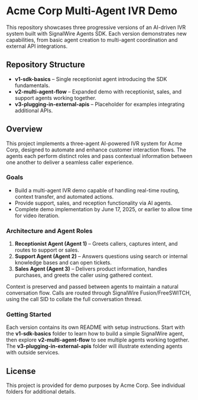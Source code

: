 # Acme Corp Multi-Agent IVR Demo

This repository showcases three progressive versions of an AI-driven IVR system built with SignalWire Agents SDK. Each version demonstrates new capabilities, from basic agent creation to multi-agent coordination and external API integrations.

## Repository Structure

- **v1-sdk-basics** – Single receptionist agent introducing the SDK fundamentals.
- **v2-multi-agent-flow** – Expanded demo with receptionist, sales, and support agents working together.
- **v3-plugging-in-external-apis** – Placeholder for examples integrating additional APIs.

## Overview
This project implements a three-agent AI-powered IVR system for Acme Corp, designed to automate and enhance customer interaction flows. The agents each perform distinct roles and pass contextual information between one another to deliver a seamless caller experience.

### Goals
- Build a multi-agent IVR demo capable of handling real-time routing, context transfer, and automated actions.
- Provide support, sales, and reception functionality via AI agents.
- Complete demo implementation by June 17, 2025, or earlier to allow time for video iteration.

### Architecture and Agent Roles
1. **Receptionist Agent (Agent 1)** – Greets callers, captures intent, and routes to support or sales.
2. **Support Agent (Agent 2)** – Answers questions using search or internal knowledge bases and can open tickets.
3. **Sales Agent (Agent 3)** – Delivers product information, handles purchases, and greets the caller using gathered context.

Context is preserved and passed between agents to maintain a natural conversation flow. Calls are routed through SignalWire Fusion/FreeSWITCH, using the call SID to collate the full conversation thread.

### Getting Started
Each version contains its own README with setup instructions. Start with the **v1-sdk-basics** folder to learn how to build a simple SignalWire agent, then explore **v2-multi-agent-flow** to see multiple agents working together. The **v3-plugging-in-external-apis** folder will illustrate extending agents with outside services.

## License
This project is provided for demo purposes by Acme Corp. See individual folders for additional details.
